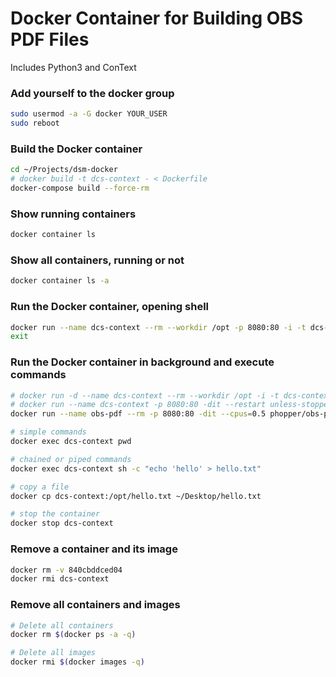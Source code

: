 # Docker Container for Building OBS PDF Files

Includes Python3 and ConText


### Add yourself to the docker group
```bash
sudo usermod -a -G docker YOUR_USER
sudo reboot
```

### Build the Docker container
```bash
cd ~/Projects/dsm-docker
# docker build -t dcs-context - < Dockerfile
docker-compose build --force-rm
```

### Show running containers
```bash
docker container ls
```

### Show all containers, running or not
```bash
docker container ls -a
```

### Run the Docker container, opening shell
```bash
docker run --name dcs-context --rm --workdir /opt -p 8080:80 -i -t dcs-context bash
exit
```

### Run the Docker container in background and execute commands
```bash
# docker run -d --name dcs-context --rm --workdir /opt -i -t dcs-context
# docker run --name dcs-context -p 8080:80 -dit --restart unless-stopped dcs-context
docker run --name obs-pdf --rm -p 8080:80 -dit --cpus=0.5 phopper/obs-pdf:latest

# simple commands
docker exec dcs-context pwd

# chained or piped commands
docker exec dcs-context sh -c "echo 'hello' > hello.txt"

# copy a file
docker cp dcs-context:/opt/hello.txt ~/Desktop/hello.txt

# stop the container
docker stop dcs-context
```

### Remove a container and its image
```bash
docker rm -v 840cbddced04
docker rmi dcs-context
```

### Remove all containers and images
```bash
# Delete all containers
docker rm $(docker ps -a -q)

# Delete all images
docker rmi $(docker images -q)
```
